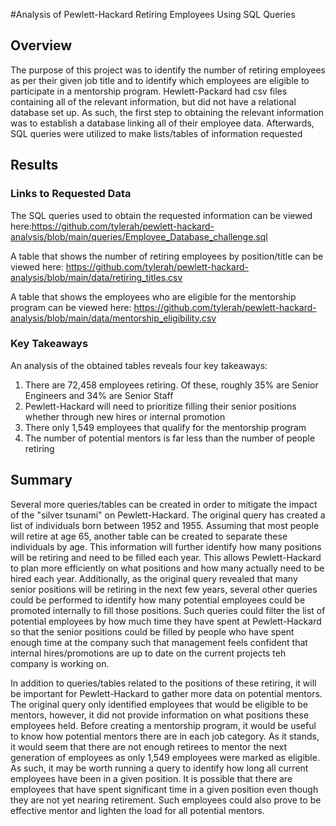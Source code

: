 #Analysis of Pewlett-Hackard Retiring Employees Using SQL Queries
## Overview
The purpose of this project was to identify the number of retiring employees as per their given job title and to identify which employees are eligible to participate in a mentorship program. Hewlett-Packard had csv files containing all of the relevant information, but did not have a relational database set up. As such, the first step to obtaining the relevant information was to establish a database linking all of their employee data. Afterwards, SQL queries were utilized to make lists/tables of information requested 
## Results
### Links to Requested Data
The SQL queries used to obtain the requested information can be viewed here:https://github.com/tylerah/pewlett-hackard-analysis/blob/main/queries/Employee_Database_challenge.sql

A table that shows the number of retiring employees by position/title can be viewed here: https://github.com/tylerah/pewlett-hackard-analysis/blob/main/data/retiring_titles.csv

A table that shows the employees who are eligible for the mentorship program can be viewed here: https://github.com/tylerah/pewlett-hackard-analysis/blob/main/data/mentorship_eligibility.csv

### Key Takeaways
An analysis of the obtained tables reveals four key takeaways:
  1. There are 72,458 employees retiring. Of these, roughly 35% are Senior Engineers and 34% are Senior Staff
  2. Pewlett-Hackard will need to prioritize filling their senior positions whether through new hires or internal promotion
  3. There only 1,549 employees that qualify for the mentorship program
  4. The number of potential mentors is far less than the number of people retiring

## Summary
Several more queries/tables can be created in order to mitigate the impact of the "silver tsunami" on Pewlett-Hackard. The original query has created a list of individuals born between 1952 and 1955. Assuming that most people will retire at age 65, another table can be created to separate these individuals by age. This information will further identify how many positions will be retiring and need to be filled each year. This allows Pewlett-Hackard to plan more efficiently on what positions and how many actually need to be hired each year. Additionally, as the original query revealed that many senior positions will be retiring in the next few years, several other queries could be performed to identify how many potential employees could be promoted internally to fill those positions. Such queries could filter the list of potential employees by how much time they have spent at Pewlett-Hackard so that the senior positions could be filled by people who have spent enough time at the company such that management feels confident that internal hires/promotions are up to date on the current projects teh company is working on.

In addition to queries/tables related to the positions of these retiring, it will be important for Pewlett-Hackard to gather more data on potential mentors. The original query only identified employees that would be eligible to be mentors, however, it did not provide information on what positions these employees held. Before creating a mentorship program, it would be useful to know how potential mentors there are in each job category. As it stands, it would seem that there are not enough retirees to mentor the next generation of employees as only 1,549 employees were marked as eligible. As such, it may be worth running a query to identify how long all current employees have been in a given position. It is possible that there are employees that have spent significant time in a given position even though they are not yet nearing retirement. Such employees could also prove to be effective mentor and lighten the load for all potential mentors. 
